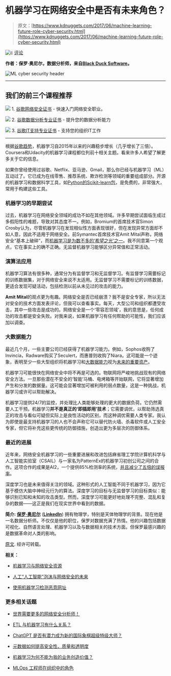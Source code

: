 # **机器学习在网络安全中是否有未来角色？**

> 原文：[https://www.kdnuggets.com/2017/06/machine-learning-future-role-cyber-security.html](https://www.kdnuggets.com/2017/06/machine-learning-future-role-cyber-security.html)

![c](../Images/3d9c022da2d331bb56691a9617b91b90.png) [评论](#comments)

**作者：保罗·奥尼尔，数据分析师，来自[Black Duck Software](http://blackducksoftware.com)。**

![ML cyber security header](../Images/5fa12677f246efa3414f25130159cb3e.png)

* * *

## 我们的前三个课程推荐

![](../Images/0244c01ba9267c002ef39d4907e0b8fb.png) 1\. [谷歌网络安全证书](https://www.kdnuggets.com/google-cybersecurity) - 快速入门网络安全职业。

![](../Images/e225c49c3c91745821c8c0368bf04711.png) 2\. [谷歌数据分析专业证书](https://www.kdnuggets.com/google-data-analytics) - 提升您的数据分析能力

![](../Images/0244c01ba9267c002ef39d4907e0b8fb.png) 3\. [谷歌IT支持专业证书](https://www.kdnuggets.com/google-itsupport) - 支持您的组织IT工作

* * *

根据[谷歌趋势](https://www.google.com/trends/explore?q=machine%20learning)，机器学习自2015年以来的兴趣稳步增长（几乎增长了三倍）。Coursera和Udacity的机器学习课程都位列前十相关主题。看来许多人希望了解更多关于它的信息。

如果你曾经使用过谷歌、Netflix、亚马逊、Gmail，那么你已经与机器学习（ML）互动过了。它已成为在线零售、推荐系统、欺诈检测等领域的重要组成部分。开源的机器学习和数据科学工具，如[Python的Scikit-learn包](http://scikit-learn.org/stable/)，是免费的，非常强大，常用于构建这些工具。

### 机器学习的早期尝试

过去，机器学习在网络安全领域的成功不如在其他领域。许多早期尝试面临生成过多假阳性的难题，导致对其态度不一。例如，Bromium的首席技术官Simon Crosby认为，尽管机器学习在发现相似性方面表现很好，但在发现异常方面却不如人意，因此不适用于网络安全。前Symantec首席技术官Amit Mital声称，网络安全“基本上破碎”，而[机器学习是为数不多的‘希望之光’之一](http://www.csoonline.com/article/3015670/security/machine-learning-cybersecurity-dream-come-true-or-pipe-dream.html)。我不同意第一个观点，它在事实上的确不正确。无监督机器学习能够区分异常值和正常活动。

### 演算法应用

机器学习算法有很多种，通常分为有监督学习和无监督学习。有监督学习需要标记的训练数据集，对于网络安全来说不太适用。无监督学习不需要标记的训练数据，更适合发现可疑活动，包括检测以前从未见过的攻击的能力。

**Amit Mital**的观点更为有趣。网络安全是否已经崩溃？我不是安全专家，所以无法对安全的技术方面发表评论，但我可以查看事实。每天，大型公司和组织都遭受攻击，其中一些攻击是成功的。网络安全是一个‘零容忍领域’，我的意思是，任何成功的攻击都是安全失败。对我来说，如果机器学习有任何帮助的可能性，我们应该加以调查。

### 大数据能力

最近几个月，一些主要公司已经获得了机器学习能力。例如，Sophos收购了Invincia，Radware购买了Seculert，而惠普则收购了Niara。这可能是一个迹象，表明至少一些大型组织将机器学习和[大数据能力](http://blog.blackducksoftware.com/big-data-challenges-open-source-management)视为[未来的重要资产](http://www.lightreading.com/security/security-platforms-tools/machine-learning-at-heart-of-security-manda-splurge/d/d-id/730174)。

机器学习可能很快在网络安全中将不再是可选的。物联网将严峻地挑战现有的网络安全方法。一旦那些潜在不安全的‘智能’马桶、电烤箱等开始联网，它将显著增加产生和分发的数据量。这可能会显著增加可被利用的弱点数量，这是一种挑战，机器学习或许可以帮助解决。

机器学习提供24/7的监控，并处理比人类能够处理的更大的数据负荷。它仍然需要人工干预。机器学习**并不是真正的‘即插即用’技术**；它需要调优，以帮助筛选真正的攻击与看似可疑但实际上是良性活动的区别，而这种调优需要人类专家。我认为即使是最支持机器学习的人也不会声称它可以替代防火墙、杀毒软件或人工安全专家，但它将补充这些更传统的防御措施，创造出更为多层次的防御体系。

### 最近的进展

近年来，网络安全机器学习的一些重要进展和改进包括麻省理工学院计算机科学与人工智能实验室（CSAIL）与一家名为PatternEx的机器学习初创公司之间的合作。这项合作的成果是AI2，一个提供85%检测率的系统，[并且减少了五倍的误报率](http://news.mit.edu/2016/ai-system-predicts-85-percent-cyber-attacks-using-input-human-experts-0418)。

深度学习也是未来值得关注的领域。这种形式的人工智能不同于机器学习，因为它基于模仿大脑中神经元行为的算法。深度学习的目标与无监督学习的目标类似：能够识别已知和未知的攻击类型。然而，深度学习可能更好地处理不完整、混乱和复杂的数据——这正是我们在现实世界中看到的数据。

**简介: [保罗·奥尼尔](http://www.discoveringdata.co.uk/)** ([**LinkedIn**](https://www.linkedin.com/in/pauloneill2/)) 拥有物理学，特别是天体物理学的背景。现在他是一名数据分析师。不仅仅是他的职位，保罗对数据充满了热情。他的兴趣包括数据可视化、自然语言处理、机器学习以及与数据相关的技术方面。但保罗最感兴趣的是数据革命对人类的影响。

[原文](http://blog.blackducksoftware.com/machine-learning-future-role-cyber-security). 经许可转载。

**相关：**

+   [机器学习与网络安全资源](/2017/01/machine-learning-cyber-security.html)

+   [人工“人工智能”泡沫与网络安全的未来](/2017/06/kaspersky-artificial-intelligence-bubble-future-cybersecurity.html)

+   [使用机器学习检测恶意网址](/2016/10/machine-learning-detect-malicious-urls.html)

### 更多相关话题

+   [世界需要更多的网络安全分析师！](https://www.kdnuggets.com/the-world-needs-more-cyber-security-analysts)

+   [ETL 与机器学习有什么关系？](https://www.kdnuggets.com/2022/08/etl-machine-learning.html)

+   [ChatGPT 是否有潜力成为新的国际象棋超级特级大师？](https://www.kdnuggets.com/does-chatgpt-have-the-potential-to-become-a-new-chess-super-grandmaster)

+   [元数据如何提高安全性、质量和透明度](https://www.kdnuggets.com/2022/04/metadata-improves-security-quality-transparency.html)

+   [机器学习为何不能为我的业务创造价值？](https://www.kdnuggets.com/2021/12/machine-learning-produce-value-business.html)

+   [MLOps 工程师在组织中的角色](https://www.kdnuggets.com/2023/04/role-mlops-engineer-organization.html)

